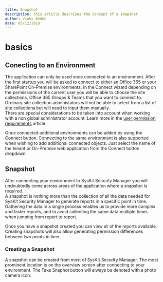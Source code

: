 ```yaml
---
title: Snapshot
description: This article describes the concept of a snapshot
author: Vinko Bedek
date: 03/12/2018
---
```


# basics

## Conecting to an Environment

The application can only be used once connected to an environment. After the first startup you will be asked to connect to either an Office 365 or your SharePoint On-Premise environments. In the Connect wizard depending on the permissions of the current user you will be able to choose the site collections, Office 365 Groups & Teams that you want to connect to. Ordinary site collection administators will not be able to select from a list of site collections but will need to input them manually.  
There are special considerations to be taken into account when working with a non global administrator account. Learn more in the [user permission requirements](../requirements/user-permissions-requirements.md) article.

Once connected additional environments can be added by using the Connect button. Connecting to the same environment is also supported when wishing to add additional connected objects. Just select the name of the tenant or On-Premise web application from the Connect button dropdown.

## Snapshot

After connecting your environment to SysKit Security Manager you will undoubtedly come across areas of the application where a snapshot is required.  
A snapshot is nothing more than the collection of all the data needed for SysKit Security Manager to generate reports in a specific point in time. Gathering the data in a single process enables us to provide more complex and faster reports, and to avoid collecting the same data multiple times when jumping from report to report.

Once you have a snapshot created you can view all of the reports available. Creating snapshots will also allow generating permission differences between two points in time.

### Creating a Snapshot

A snapshot can be created from most of SysKit Security Manager. The most prominent location is on the overview screen after connecting to your environment. The Take Snaphot button will always be denoted with a photo camera icon.

